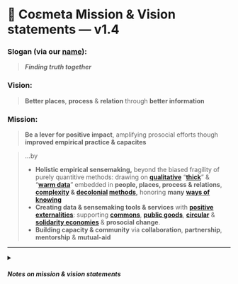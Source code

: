 # 🔭  Coεmeta Mission & Vision statements — v1.4

### Slogan (via our [name](/name.md)):

> _**Finding truth together**_

### Vision:

> **Better places**, **process** & **relation** through **better information**

### Mission: 

> **Be a lever for positive impact**, amplifying prosocial efforts though **improved empirical practice & capacites** 


> ...by 
>   * **Holistic empirical sensemaking,** beyond the biased fragility of purely quantitive methods: drawing on **[qualitative](https://en.wikipedia.org/wiki/Qualitative_research)** “**[thick](https://medium.com/ethnography-matters/why-big-data-needs-thick-data-b4b3e75e3d7)**” & “**[warm data](https://warmdatalab.net/warm-data)**” embedded in **people, places, process & relations**, **[complexity](https://en.wikipedia.org/wiki/Complex_system) & [decolonial](https://warwick.ac.uk/fac/soc/ces/research/current/socialtheory/maps/decolonising/) [methods](http://sigdoc.acm.org/cdq/decolonizing-decoloniality-considering-the-misuse-of-decolonial-frameworks-in-tpc-scholarship/),** honoring **many** **[ways of knowing](https://www.criaw-icref.ca/images/userfiles/files/Fact%20Sheet%202%20EN%20FINAL.pdf)**
>   * **Creating data & sensemaking tools & services** with [**positive externalities**](https://en.wikipedia.org/wiki/Externality#Positive): supporting [**commons**](https://en.wikipedia.org/wiki/Commons), [**public goods**](https://en.wikipedia.org/wiki/Public_good_%28economics%29), [**circular**](https://en.wikipedia.org/wiki/Circular_economy) & [**solidarity economies**](https://en.wikipedia.org/wiki/Solidarity_economy) & **prosocial change**.
>   * **Building capacity & community** via **collaboration**, **partnership**, **mentorship** & **mutual-aid**

---

<details>
<summary>

#### _Notes on mission & vision statements_
</summary>

[Mission & Vision statements](https://www.bain.com/insights/management-tools-mission-and-vision-statements/) are notoriously wonky & vacuous standard MBA-ware. But they can be useful exercises in distillation of values & intention, & sometimes produce helpful mantras for orientation & alignment. Sort of qualitative "north stars".
 
The rule of thumb we use: **Vision** describes the __big picture outcome__ you want to realize, **Mission** describes _**how**_ you'll do it.
 
It's hard to be simultaneously concise, substantive & clear, so lapsing into banal tropes & cliches is a common pitfall — which we haven't yet managed to entirely avoid. Familiar shorthands are useful compressions! But also risk total [semantic satiation](https://en.wikipedia.org/wiki/Semantic_satiation) & meaninglessness. So we haven't yet found a satisfying alternative to the facile "[better world / place](https://www.youtube.com/watch?v=B8C5sjjhsso) / [communities](https://beta-share.descript.com/view/BBwMr30NgNy?t=473)" shibboleths.

As mentioned, we're not fully satisfied with these, due to cliches, clunky phrasing & some niche jargon (sensemaking, positive externalities, etc). But the general vibe is right, & we try to clarify the jargon via context, elaboration & reference links. We also include verbs in the vision as well as nouns, to emphasize the importance of __process__ beyond any static outcome or state. Will continue to workshop, like everything else. 

</details>
